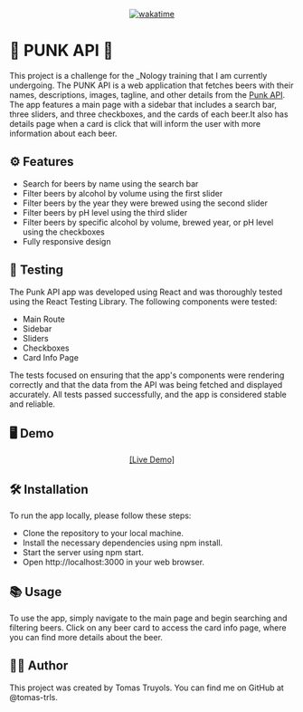 <div align="center">

[![wakatime](https://wakatime.com/badge/github/tomas-trls/Punk-API.svg?style=for-the-badge)](https://wakatime.com/badge/github/tomas-trls/Punk-API?style=for-the-badge)

</div>

# 🎸 PUNK API 🍻

This project is a challenge for the \_Nology training that I am currently undergoing. The PUNK API is a web application that fetches beers with their names, descriptions, images, tagline, and other details from the <a href="https://punkapi.com/documentation/v2">Punk API</a>. The app features a main page with a sidebar that includes a search bar, three sliders, and three checkboxes, and the cards of each beer.It also has details page when a card is click that will inform the user with more information about each beer.

## ⚙️ Features

- Search for beers by name using the search bar
- Filter beers by alcohol by volume using the first slider
- Filter beers by the year they were brewed using the second slider
- Filter beers by pH level using the third slider
- Filter beers by specific alcohol by volume, brewed year, or pH level using the checkboxes
- Fully responsive design

## 🔮 Testing

The Punk API app was developed using React and was thoroughly tested using the React Testing Library. The following components were tested:

- Main Route
- Sidebar
- Sliders
- Checkboxes
- Card Info Page

The tests focused on ensuring that the app's components were rendering correctly and that the data from the API was being fetched and displayed accurately. All tests passed successfully, and the app is considered stable and reliable.

## 🖥️ Demo

<div align="center">
<a  href="https://tomas-trls.github.io/punk-api/">[Live Demo]</a>
</div>

## 🛠️ Installation

To run the app locally, please follow these steps:

- Clone the repository to your local machine.
- Install the necessary dependencies using npm install.
- Start the server using npm start.
- Open http://localhost:3000 in your web browser.

## 📚 Usage

To use the app, simply navigate to the main page and begin searching and filtering beers. Click on any beer card to access the card info page, where you can find more details about the beer.

## 🧑‍💻 Author

This project was created by Tomas Truyols. You can find me on GitHub at @tomas-trls.
